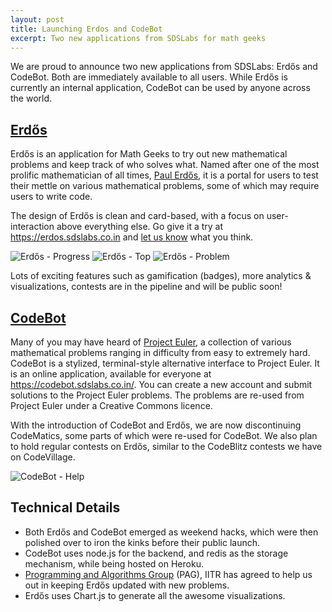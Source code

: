 ```yaml
---
layout: post
title: Launching Erdos and CodeBot
excerpt: Two new applications from SDSLabs for math geeks
---
```



We are proud to announce two new applications from SDSLabs: Erdős and CodeBot.
Both are immediately available to all users. While Erdős is currently an internal application,
CodeBot can be used by anyone across the world.

## [Erdős](https://erdos.sdslabs.co.in/)

Erdős is an application for Math Geeks to try out new mathematical problems
and keep track of who solves what. Named after one of the most prolific 
mathematician of all times, [Paul Erdős](https://en.wikipedia.org/wiki/Paul_Erd%C5%91s),
it is a portal for users to test their mettle on various mathematical problems,
some of which may require users to write code.

The design of Erdős is clean and card-based, with a focus on user-interaction
above everything else. Go give it a try at <https://erdos.sdslabs.co.in> and
[let us know](https://sdslabs.co.in/feedback/?from=erdos) what you think.

![Erdős - Progress](/images/posts/erdos-codebot/erdos-progress.png)
![Erdős - Top](/images/posts/erdos-codebot/erdos-top.png)
![Erdős - Problem](/images/posts/erdos-codebot/erdos-problem.png)

Lots of exciting features such as gamification (badges), more analytics & visualizations, contests are in the pipeline and will be public soon!

## [CodeBot](https://codebot.sdslabs.co.in/)

Many of you may have heard of [Project Euler](https://projecteuler.net), a 
collection of various mathematical problems ranging in difficulty from easy
to extremely hard. CodeBot is a stylized, terminal-style alternative interface
to Project Euler. It is an online application, available for everyone at
<https://codebot.sdslabs.co.in/>. You can create a new account and submit
solutions to the Project Euler problems. The problems are re-used from Project
Euler under a Creative Commons licence.

With the introduction of CodeBot and Erdős, we are now discontinuing CodeMatics,
some parts of which were re-used for CodeBot. We also plan to hold regular 
contests on Erdős, similar to the CodeBlitz contests we have on CodeVillage.

![CodeBot - Help](/images/posts/erdos-codebot/codebot-help.png)

## Technical Details

- Both Erdős and CodeBot emerged as weekend hacks, which were then polished
over to iron the kinks before their public launch.
- CodeBot uses node.js for the backend, and redis as the storage mechanism,
while being hosted on Heroku.
- [Programming and Algorithms Group](https://pag.sdslabs.co/) (PAG), IITR has
agreed to help us out in keeping Erdős updated with new problems.
- Erdős uses Chart.js to generate all the awesome visualizations.